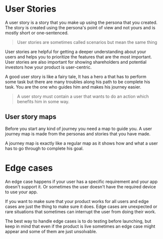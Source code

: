 # User Stories
A user story is a story that you make up using the persona that you created. The story is created using the persona's point of view and not yours and is mostly short or one-sentenced.

> User stories are sometimes called scenarios but mean the same thing

User stories are helpful for getting a deeper understanding about your users and helps you to prioritize the features that are the most important. User stories are also important for showing shareholders and potential investors how your product is user-centric. 

A good user story is like a fairy tale, It has a hero a that has to perform some task but there are many troubles along his path to be complete his task. You are the one who guides him and makes his journey easier.

> A user story must contain a user that wants to do an action which benefits him in some way.

## User story maps
Before you start any kind of journey you need a map to guide you. A user journey map is made from the personas and stories that you have made.

A journey map is exactly like a regular map as it shows how and what a user has to go through to complete his goal.

# Edge cases
An edge case happens if your user has a specific requirement and your app doesn't support it. Or sometimes the user doesn't have the required device to use your app.

If you want to make sure that your product works for all users and edge cases are just the thing to make sure it does. Edge cases are unexpected or rare situations that sometimes can interrupt the user from doing their work. 

The best way to handle edge cases is to do testing before launching, but keep in mind that even if the product is live sometimes an edge case might appear and some of them are just unsolvable.